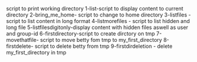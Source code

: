 script to print working directory
1-list-script to display content to current directory
2-bring_me_home- script to change to home directory
3-listfiles -script to list content in long format
 4-listmorefiles - script to list hidden and long file
5-listfilesdigitonly-display content with hidden files aswell as user and group-id
6-firstdirectory-script to create dirctory on tmp
7-movethatfile- script to move betty fom tmp to my_first_directory
8-firstdelete- script to delete betty from tmp
9-firstdirdeletion - delete my_first_directory in tmp
